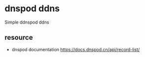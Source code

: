 # dnspod ddns

Simple ddnspod ddns

## resource

- dnspod documentation https://docs.dnspod.cn/api/record-list/
